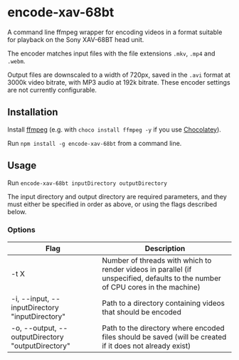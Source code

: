 # encode-xav-68bt
A command line ffmpeg wrapper for encoding videos in a format suitable for playback on the Sony XAV-68BT head unit.

The encoder matches input files with the file extensions `.mkv`, `.mp4` and `.webm`.

Output files are downscaled to a width of 720px, saved in the `.avi` format at 3000k video bitrate,
with MP3 audio at 192k bitrate. These encoder settings are not currently configurable.

## Installation

Install [ffmpeg](https://chocolatey.org/packages/ffmpeg) (e.g. with
`choco install ffmpeg -y` if you use [Chocolatey](https://chocolatey.org/)).

Run `npm install -g encode-xav-68bt` from a command line.

## Usage

Run `encode-xav-68bt inputDirectory outputDirectory`

The input directory and output directory are required parameters, and they must
either be specified in order as above, or using the flags described below.

### Options

| Flag        | Description  |
| ----------- | ------------ |
| -t X        | Number of threads with which to render videos in parallel (if unspecified, defaults to the number of CPU cores in the machine) |
| -i, --input, --inputDirectory "inputDirectory" | Path to a directory containing videos that should be encoded |
| -o, --output, --outputDirectory "outputDirectory" | Path to the directory where encoded files should be saved (will be created if it does not already exist) |
